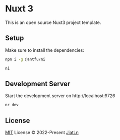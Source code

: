 # Nuxt 3 

This is an open source Nuxt3 project template.

## Setup

Make sure to install the dependencies:

```bash
npm i -g @antfu/ni

ni
```

## Development Server

Start the development server on http://localhost:9726

```bash
nr dev
```

## License

[MIT](./LICENSE) License © 2022-Present [JiatLn](https://github.com/JiatLn)
